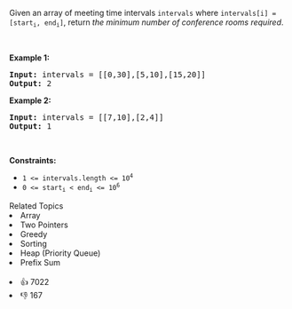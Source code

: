 <p>Given an array of meeting time intervals <code>intervals</code> where <code>intervals[i] = [start<sub>i</sub>, end<sub>i</sub>]</code>, return <em>the minimum number of conference rooms required</em>.</p>

<p>&nbsp;</p> 
<p><strong class="example">Example 1:</strong></p> 
<pre><strong>Input:</strong> intervals = [[0,30],[5,10],[15,20]]
<strong>Output:</strong> 2
</pre>
<p><strong class="example">Example 2:</strong></p> 
<pre><strong>Input:</strong> intervals = [[7,10],[2,4]]
<strong>Output:</strong> 1
</pre> 
<p>&nbsp;</p> 
<p><strong>Constraints:</strong></p>

<ul> 
 <li><code>1 &lt;=&nbsp;intervals.length &lt;= 10<sup>4</sup></code></li> 
 <li><code>0 &lt;= start<sub>i</sub> &lt; end<sub>i</sub> &lt;= 10<sup>6</sup></code></li> 
</ul>

<div><div>Related Topics</div><div><li>Array</li><li>Two Pointers</li><li>Greedy</li><li>Sorting</li><li>Heap (Priority Queue)</li><li>Prefix Sum</li></div></div><br><div><li>👍 7022</li><li>👎 167</li></div>